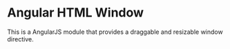 # Angular HTML Window
This is a AngularJS module that provides a draggable and resizable window directive.

